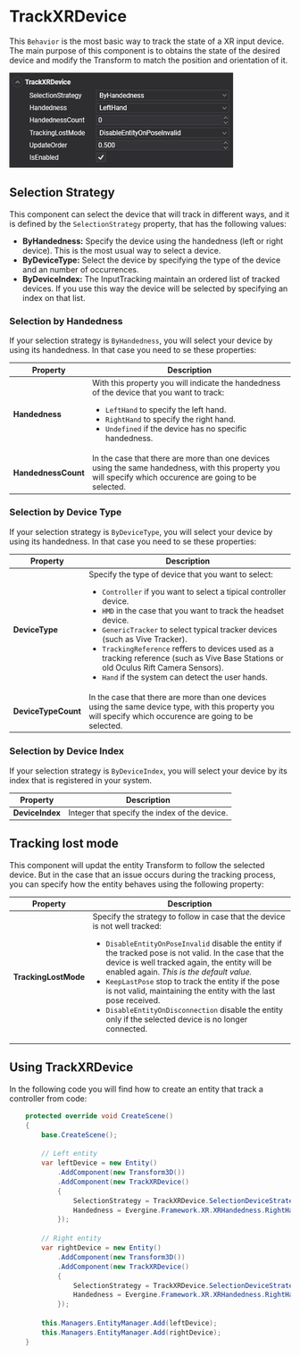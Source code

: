 # TrackXRDevice

This `Behavior` is the most basic way to track the state of a XR input device. The main purpose of this component is to obtains the state of the desired device and modify the Transform to match the position and orientation of it.

![TrackXRDevice](images/trackxrdevice.png)

## Selection Strategy

This component can select the device that will track in different ways, and it is defined by the `SelectionStrategy` property, that has the following values:
* **ByHandedness:** Specify the device using the handedness (left or right device). This is the most usual way to select a device. 
* **ByDeviceType:** Select the device by specifying the type of the device and an number of occurrences.
* **ByDeviceIndex:** The InputTracking maintain an ordered list of tracked devices. If you use this way the device will be selected by specifying an index on that list.

### Selection by Handedness
If your selection strategy is `ByHandedness`, you will select your device by using its handedness. In that case you need to se these properties:

| Property | Description |
| --- | --- |
| **Handedness** | With this property you will indicate the handedness of the device that you want to track: <ul><li>`LeftHand` to specify the left hand.</li><li>`RightHand` to specify the right hand.</li><li>`Undefined` if the device has no specific handedness.</li></ul> |
| **HandednessCount** | In the case that there are more than one devices using the same handedness, with this property you will specify which occurence are going to be selected. |

### Selection by Device Type
If your selection strategy is `ByDeviceType`, you will select your device by using its handedness. In that case you need to se these properties:

| Property | Description |
| --- | --- |
| **DeviceType** | Specify the type of device that you want to select: <ul><li>`Controller` if you want to select a tipical controller device.</li><li>`HMD` in the case that you want to track the headset device.</li><li>`GenericTracker` to select typical tracker devices (such as Vive Tracker).</li><li>`TrackingReference` reffers to devices used as a tracking reference (such as Vive Base Stations or old Oculus Rift Camera Sensors).</li><li>`Hand` if the system can detect the user hands.</li></ul> |
| **DeviceTypeCount** | In the case that there are more than one devices using the same device type, with this property you will specify which occurence are going to be selected. |

### Selection by Device Index
If your selection strategy is `ByDeviceIndex`, you will select your device by its index that is registered in your system.

| Property | Description |
| --- | --- |
| **DeviceIndex** | Integer that specify the index of the device. |

## Tracking lost mode

This component will updat the entity Transform to follow the selected device. But in the case that an issue occurs during the tracking  process, you can specify how the entity behaves using the following property:

| Property | Description |
| --- | --- |
| **TrackingLostMode** | Specify the strategy to follow in case that the device is not well tracked: <ul><li>`DisableEntityOnPoseInvalid` disable the entity if the tracked pose is not valid. In the case that the device is well tracked again, the entity will be enabled again. *This is the default value.*</li><li>`KeepLastPose` stop to track the entity if the pose is not valid, maintaining the entity with the last pose received.</li><li>`DisableEntityOnDisconnection` disable the entity only if the selected device is no longer connected.</li></ul> |

## Using TrackXRDevice

In the following code you will find how to create an entity that track a controller from code:

```csharp
    protected override void CreateScene()
    {
        base.CreateScene();

        // Left entity
        var leftDevice = new Entity()
            .AddComponent(new Transform3D())
            .AddComponent(new TrackXRDevice()
            {
                SelectionStrategy = TrackXRDevice.SelectionDeviceStrategy.ByHandedness,
                Handedness = Evergine.Framework.XR.XRHandedness.RightHand // select the left device
            });

        // Right entity
        var rightDevice = new Entity()
            .AddComponent(new Transform3D())
            .AddComponent(new TrackXRDevice()
            {
                SelectionStrategy = TrackXRDevice.SelectionDeviceStrategy.ByHandedness,
                Handedness = Evergine.Framework.XR.XRHandedness.RightHand // select the right device
            });

        this.Managers.EntityManager.Add(leftDevice);
        this.Managers.EntityManager.Add(rightDevice);
    }
```